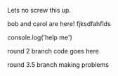 
Lets no screw this up.

bob and carol are here!
fjksdfahflds

console.log('help me')


round 2 branch code goes here

round 3.5 branch making problems